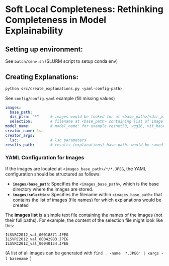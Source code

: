 # Soft Local Completeness: Rethinking Completeness in Model Explainability

## Setting up environment:

See `batch/cenv.sh` (SLURM script to setup conda env)

## Creating Explanations:

```bash
python src/create_explanations.py <yaml-config-path>
```

See `config/config.yaml` example (fill missing values)

```yaml
images:
  base_path: 
  dir_ptrn: "*"     # images would be looked for at <base_path>/<dir_ptrn>
  selection:        # filename at <base_path> containing list of image filenames (one per line)
model_name:         # model_name: for example resnet50, vgg16, vit_base_patch16_224, etc...
creator_name: lsc      
creator_args:
  lsc:              # lsc parameters
results_path:       # results (explanations) base path. would be saved at <results_path>/<model_name>/saliency/<explanation_name>/<image_name>
```

### YAML Configuration for Images

If the images are located at `<images_base_path>/*/*.JPEG`, the YAML configuration should be structured as follows:

- **`images/base_path`**: Specifies the `<images_base_path>`, which is the base directory where the images are stored.
- **`images/selection`**: Specifies the filename within `<images_base_path>` that contains the list of images (file names) for which explanations would be created


The **images list** is a simple text file containing the names of the images (not their full paths). For example, the content of the selection file might look like this:

```
ILSVRC2012_val_00018871.JPEG
ILSVRC2012_val_00042983.JPEG
ILSVRC2012_val_00040154.JPEG
```

(A list of all images can be generated with `find . -name '*.JPEG' | xargs -l basename `)


